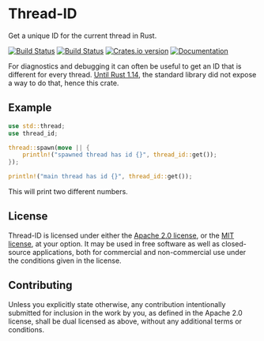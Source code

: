 Thread-ID
=========
Get a unique ID for the current thread in Rust.

[![Build Status][tr-img]][tr]
[![Build Status][av-img]][av]
[![Crates.io version][crate-img]][crate]
[![Documentation][docs-img]][docs]

For diagnostics and debugging it can often be useful to get an ID that is
different for every thread. [Until Rust 1.14][stdlib-pr], the standard library
did not expose a way to do that, hence this crate.

Example
-------

```rust
use std::thread;
use thread_id;

thread::spawn(move || {
    println!("spawned thread has id {}", thread_id::get());
});

println!("main thread has id {}", thread_id::get());
```

This will print two different numbers.

License
-------
Thread-ID is licensed under either the [Apache 2.0 license][apache2], or the
[MIT license][mit], at your option. It may be used in free software as well as
closed-source applications, both for commercial and non-commercial use under the
conditions given in the license.

Contributing
------------
Unless you explicitly state otherwise, any contribution intentionally submitted
for inclusion in the work by you, as defined in the Apache 2.0 license, shall be
dual licensed as above, without any additional terms or conditions.

[tr-img]:    https://travis-ci.org/ruuda/thread-id.svg?branch=master
[tr]:        https://travis-ci.org/ruuda/thread-id
[av-img]:    https://ci.appveyor.com/api/projects/status/a6ccbm3x4fgi6wku?svg=true
[av]:        https://ci.appveyor.com/project/ruuda/thread-id
[crate-img]: https://img.shields.io/crates/v/thread-id.svg
[crate]:     https://crates.io/crates/thread-id
[docs-img]:  https://img.shields.io/badge/docs-online-blue.svg
[docs]:      https://docs.rs/thread-id
[stdlib-pr]: https://github.com/rust-lang/rust/pull/36341
[apache2]:   https://www.apache.org/licenses/LICENSE-2.0
[mit]:       https://opensource.org/licenses/MIT
